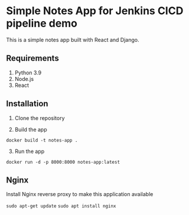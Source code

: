 # Simple Notes App for Jenkins CICD pipeline demo
This is a simple notes app built with React and Django.

## Requirements
1. Python 3.9
2. Node.js
3. React

## Installation
1. Clone the repository

2. Build the app
```
docker build -t notes-app .
```

3. Run the app
```
docker run -d -p 8000:8000 notes-app:latest
```

## Nginx

Install Nginx reverse proxy to make this application available

`sudo apt-get update`
`sudo apt install nginx`
